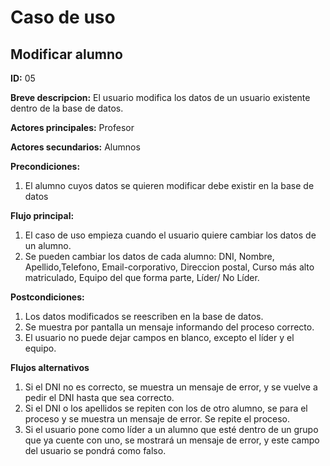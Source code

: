 # Caso de uso

## Modificar alumno

**ID:** 05

**Breve descripcion:** El usuario modifica los datos de un usuario existente dentro de la base de datos.

**Actores principales:** Profesor

**Actores secundarios:** Alumnos

**Precondiciones:**
1. El alumno cuyos datos se quieren modificar debe existir en la base de datos

**Flujo principal:**
1. El caso de uso empieza cuando el usuario quiere cambiar los datos de un alumno.
2. Se pueden cambiar los datos de cada alumno: DNI, Nombre, Apellido,Telefono, Email-corporativo, Direccion postal, Curso más alto matriculado, Equipo del que forma parte, Líder/ No Líder.

**Postcondiciones:**
1. Los datos modificados se reescriben en la base de datos.
2. Se muestra por pantalla un mensaje informando del proceso correcto.
3. El usuario no puede dejar campos en blanco, excepto el líder y el equipo.

**Flujos alternativos**
1. Si el DNI no es correcto, se muestra un mensaje de error, y se vuelve a pedir el DNI hasta que sea correcto.
2. Si el DNI o los apellidos se repiten con los de otro alumno, se para el proceso y se muestra un mensaje de error. Se repite el proceso.
3. Si el usuario pone como líder a un alumno que esté dentro de un grupo que ya cuente con uno, se mostrará un mensaje de error, y este campo del usuario se pondrá como falso.

